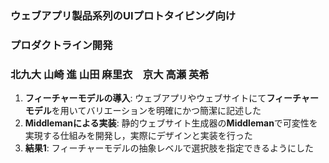 ###  ウェブアプリ製品系列のUIプロトタイピング向け
### プロダクトライン開発
### 北九大 山崎 進 山田 麻里衣　京大 高瀬 英希

1. **フィーチャーモデルの導入**: ウェブアプリやウェブサイトにて**フィーチャーモデル**を用いてバリエーションを明確にかつ簡潔に記述した
2. **Middlemanによる実装**: 静的ウェブサイト生成器の**Middleman**で可変性を実現する仕組みを開発し，実際にデザインと実装を行った
3. **結果1**: フィーチャーモデルの抽象レベルで選択肢を指定できるようにした

